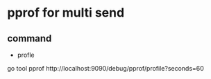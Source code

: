 # pprof for multi send

## command
* profle

go tool pprof http://localhost:9090/debug/pprof/profile?seconds=60